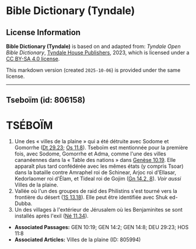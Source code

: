 # Bible Dictionary (Tyndale)

## License Information

**Bible Dictionary (Tyndale)** is based on and adapted from: _Tyndale Open Bible Dictionary_, [Tyndale House Publishers](https://tyndaleopenresources.com/), 2023, which is licensed under a [CC BY-SA 4.0 license](https://creativecommons.org/licenses/by-sa/4.0/legalcode.en).

This markdown version (created `2025-10-06`) is provided under the same license.



--------------------------------

## Tseboïm (id: 806158)

TSÉBOÏM
=======

1. Une des « villes de la plaine » qui a été détruite avec Sodome et Gomorrhe ([Dt 29\.23](https://ref.ly/Deut29:23); [Os 11\.8](https://ref.ly/Hos11:8)). Tseboïm est mentionnée pour la première fois, avec Sodome, Gomorrhe et Adma, comme l'une des villes cananéennes dans la « Table des nations » dans [Genèse 10\.19](https://ref.ly/Gen10:19). Elle apparaît plus tard confédérée avec les mêmes états (y compris Tsoar) dans la bataille contre Amraphel roi de Schinear, Arjoc roi d'Ellasar, Kedorlaomer roi d'Élam, et Tideal roi de Gojim ([Gn 14\.2, 8](https://ref.ly/Gen14:2,Gen14:8)). *Voir aussi* Villes de la plaine.
2. Vallée où l'un des groupes de raid des Philistins s'est tourné vers la frontière du désert ([1S 13\.18](https://ref.ly/1Sam13:18)). Elle peut être identifiée avec Shuk ed\-Dubba.
3. Un des villages à l'extérieur de Jérusalem où les Benjaminites se sont installés après l'exil ([Né 11\.34](https://ref.ly/Neh11:34)).

* **Associated Passages:** GEN 10:19; GEN 14:2; GEN 14:8; DEU 29:23; HOS 11:8
* **Associated Articles:** Villes de la plaine (ID: 805994)

